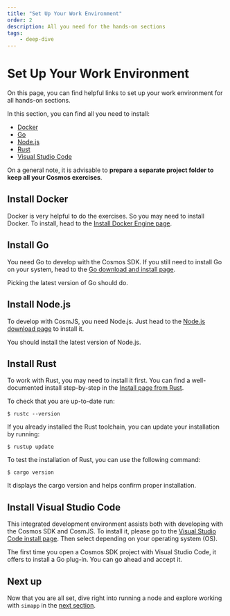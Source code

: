 ```yaml
---
title: "Set Up Your Work Environment"
order: 2
description: All you need for the hands-on sections
tags: 
    - deep-dive
---
```


# Set Up Your Work Environment

On this page, you can find helpful links to set up your work environment for all hands-on sections.

<HighlightBox type="learning">

In this section, you can find all you need to install:

* [Docker](https://www.docker.com/)
* [Go](https://go.dev/)
* [Node.js](https://nodejs.org/en/)
* [Rust](https://www.rust-lang.org/)
* [Visual Studio Code](https://code.visualstudio.com/)

</HighlightBox>

On a general note, it is advisable to **prepare a separate project folder to keep all your Cosmos exercises**.

## Install Docker

Docker is very helpful to do the exercises. So you may need to install Docker. To install, head to the [Install Docker Engine page](https://docs.docker.com/engine/install/).

## Install Go

You need Go to develop with the Cosmos SDK. If you still need to install Go on your system, head to the [Go download and install page](https://go.dev/doc/install).

<HighlightBox type="best-practice">

Picking the latest version of Go should do.

</HighlightBox>

## Install Node.js

To develop with CosmJS, you need Node.js. Just head to the [Node.js download page](https://nodejs.org/en/download/) to install it.

<HighlightBox type="best-practice">

You should install the latest version of Node.js.

</HighlightBox>

## Install Rust

To work with Rust, you may need to install it first. You can find a well-documented install step-by-step in the [Install page from Rust](https://www.rust-lang.org/tools/install).

To check that you are up-to-date run:

```
$ rustc --version
```

If you already installed the Rust toolchain, you can update your installation by running:

```
$ rustup update
```

To test the installation of Rust, you can use the following command:

```
$ cargo version
```

It displays the cargo version and helps confirm proper installation.

## Install Visual Studio Code

This integrated development environment assists both with developing with the Cosmos SDK and CosmJS. To install it, please go to the [Visual Studio Code install page](https://code.visualstudio.com/Download). Then select depending on your operating system (OS).

<HighlightBox type="best-practice">

The first time you open a Cosmos SDK project with Visual Studio Code, it offers to install a Go plug-in. You can go ahead and accept it.

</HighlightBox>

## Next up

Now that you are all set, dive right into running a node and explore working with `simapp` in the [next section](./node-api-and-cli.md).
